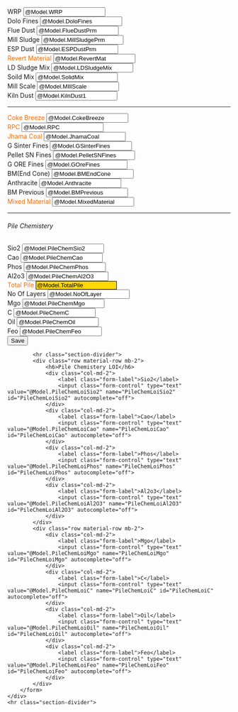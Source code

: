  <div class="col-md-2" id="pswBlock3" style="display:none">
                    <label class="form-label">Blend-I</label>
                    @*<select id="LstBlend1" value="@Model.PSW_BL1" name="PSW_BL1">
                    </select>*@
                    <select id="blend1" class="form-control">
                        <option value="@Model.PSW_BL1" name="PSW_BL1">Select Blend-I</option> 
                    </select>
                </div>   
            </div>
            <div class="row material-row mb-2">
                <div class="col-md-2">
                    <label class="form-label">WRP</label>
                    <input class="form-control" type="text" value="@Model.WRP" name="WRP" id="WRP" autocomplete="off">
                </div>
                <div class="col-md-2">
                    <label class="form-label">Dolo Fines</label>
                    <input class="form-control" type="text" value="@Model.DoloFines" name="DoloFines" id="DoloFines" oninput="RevertMatSum()" autocomplete="off">
                </div>
                <div class="col-md-2">
                    <label class="form-label">Flue Dust</label>
                    <input class="form-control" type="text" value="@Model.FlueDustPrm" name="FlueDustPrm" id="FlueDustPrm" oninput="CopyValue()" autocomplete="off">
                </div>
                <div class="col-md-2">
                    <label class="form-label">Mill Sludge</label>
                    <input class="form-control" type="text" value="@Model.MillSludgePrm" name="MillSludgePrm" id="MillSludgePrm"  oninput="CopyValue()" autocomplete="off">
                </div>
                <div class="col-md-2">
                    <label class="form-label">ESP Dust</label>
                    <input class="form-control" type="text" value="@Model.ESPDustPrm" name="ESPDustPrm" id="ESPDustPrm" oninput="CopyValue()" autocomplete="off">
                </div>
                <div class="col-md-2" id="pswBlock4" style="display:none">
                    @*<label class="form-label">BlendII</label>
                    <select id="LstBlend2" value="@Model.PSW_BL2" name="PSW_BL2">
                      </select>*@
                    <label class="form-label">Blend-II</label>
                    @*<select id="LstBlend1" value="@Model.PSW_BL1" name="PSW_BL1">
        </select>*@
                    <select id="blend1" class="form-control">
                        <option value="">Select Blend-I</option>
                    </select>
                </div>  
            </div>
            <div class="row material-row mb-2">
                <div class="col-md-2">
                    <label class="form-label" style="color:#ff6a00">Revert Material</label>
                    <input class="form-control" type="text" readonly value="@Model.RevertMat" name="RevertMat" id="RevertMat" oninput="TotalPilesum()" autocomplete="off">
                </div>
                <div class="col-md-2">
                    <label class="form-label">LD Sludge Mix</label>
                    <input class="form-control" type="text" value="@Model.LDSludgeMix" name="LDSludgeMix" id="LDSludgeMix" autocomplete="off">
                </div>
                <div class="col-md-2">
                    <label class="form-label">Soild Mix</label>
                    <input class="form-control" type="text" value="@Model.SolidMix" name="SolidMix" id="SolidMix" oninput="RevertMatSum()" autocomplete="off">
                </div>
                <div class="col-md-2">
                    <label class="form-label">Mill Scale</label>
                    <input class="form-control" type="text" value="@Model.MIllScale" name="MIllScale" id="MIllScale" autocomplete="off">
                </div>
                <div class="col-md-2">
                    <label class="form-label">Kiln Dust</label>
                    <input class="form-control" type="text" value="@Model.KilnDust1" name="KilnDust1" id="KilnDust1" autocomplete="off">
                </div>
            </div>
            <hr class="section-divider">
            <div class="row material-row mb-2">
                <div class="col-md-2">
                    <label class="form-label" style="color:#ff6a00">Coke Breeze</label>
                    <input class="form-control" type="text" readonly value="@Model.CokeBreeze" name="CokeBreeze" id="CokeBreeze" oninput="TotalPilesum()" autocomplete="off">
                </div>
                <div class="col-md-2">
                    <label class="form-label" style="color:#ff6a00">RPC</label>
                    <input class="form-control" type="text" readonly value="@Model.RPC" name="RPC" id="RPC" oninput="TotalPilesum()" autocomplete="off">
                </div>
                <div class="col-md-2">
                    <label class="form-label" style="color:#ff6a00">Jhama Coal</label>
                    <input class="form-control" type="text" readonly value="@Model.JhamaCoal" name="JhamaCoal" id="JhamaCoal" oninput="TotalPilesum()" autocomplete="off">
                </div>
                <div class="col-md-2">
                    <label class="form-label">G Sinter Fines</label>
                    <input class="form-control" type="text" value="@Model.GSinterFines" name="GSinterFines" id="GSinterFines" onblur="MixedMaterialSum()" autocomplete="off">
                </div>
                <div class="col-md-2">
                    <label class="form-label">Pellet SN Fines</label>
                    <input class="form-control" type="text" value="@Model.PelletSNFines" name="PelletSNFines" id="PelletSNFines" onblur="MixedMaterialSum()" autocomplete="off">
                </div>
            </div>
            <div class="row material-row mb-2">
                <div class="col-md-2">
                    <label class="form-label">G ORE Fines</label>
                    <input class="form-control" type="text" value="@Model.GOreFines" name="GOreFines" id="GOreFines" onblur="MixedMaterialSum()" autocomplete="off">
                </div>
                <div class="col-md-2">
                    <label class="form-label">BM(End Cone)</label>
                    <input class="form-control" type="text" value="@Model.BMEndCone" name="BMEndCone" id="BMEndCone" onblur="MixedMaterialSum()" autocomplete="off">
                </div>
                <div class="col-md-2">
                    <label class="form-label">Anthracite</label>
                    <input class="form-control" type="text" value="@Model.Anthracite" name="Anthracite" id="Anthracite" oninput="TotalPilesum()" autocomplete="off">
                </div>
                <div class="col-md-2">
                    <label class="form-label">BM Previous</label>
                    <input class="form-control" type="text" value="@Model.BMPrevious" name="BMPrevious" id="BMPrevious" onblur="MixedMaterialSum()" autocomplete="off">
                </div>
                <div class="col-md-2">
                    <label class="form-label" style="color:#ff6a00">Mixed Material</label>
                    <input class="form-control" type="text" readonly value="@Model.MixedMaterial" name="MixedMaterial" id="MixedMaterial" oninput="TotalPilesum()" autocomplete="off">
                </div>
            </div>
            <hr class="section-divider">
            <div class="row material-row mb-2">
                <h6>Pile Chemistery</h6>
                <div class="col-md-2">
                    <label class="form-label">Sio2</label>
                    <input class="form-control" type="text" value="@Model.PileChemSio2" name="PileChemSio2" id="PileChemSio2" autocomplete="off">
                </div>
                <div class="col-md-2">
                    <label class="form-label">Cao</label>
                    <input class="form-control" type="text" value="@Model.PileChemCao" name="PileChemCao" id="PileChemCao" autocomplete="off">
                </div>
                <div class="col-md-2">
                    <label class="form-label">Phos</label>
                    <input class="form-control" type="text" value="@Model.PileChemPhos" name="PileChemPhos" id="PileChemPhos" autocomplete="off">
                </div>
                <div class="col-md-2">
                    <label class="form-label">Al2o3</label>
                    <input class="form-control" type="text" value="@Model.PileChemAl2O3" name="PileChemAl2O3" id="PileChemAl2O3" autocomplete="off">
                </div>
                <div class="col-md-2">
                    <label class="form-label" style="color:#ff6a00">Total Pile</label>
                    <input class="form-control" type="text" style="background-color:#ffd800;border:1px solid black;" readonly value="@Model.TotalPile" name="TotalPile" id="TotalPile" autocomplete="off">
                </div>
                <div class="col-md-2">
                    <label class="form-label">No Of Layers</label> 
                    <input class="form-control" type="text" value="@Model.NoOfLayer" name="NoOfLayer" id="NoOfLayer" autocomplete="off">
                </div>
            </div>
            <div class="row material-row mb-2">               
                <div class="col-md-2">
                    <label class="form-label">Mgo</label>
                    <input class="form-control" type="text" value="@Model.PileChemMgo" name="PileChemMgo" id="PileChemMgo" autocomplete="off">
                </div>
                <div class="col-md-2">
                    <label class="form-label">C</label>
                    <input class="form-control" type="text" value="@Model.PileChemC" name="PileChemC" id="PileChemC" autocomplete="off">
                </div>
                <div class="col-md-2">
                    <label class="form-label">Oil</label>
                    <input class="form-control" type="text" value="@Model.PileChemOil" name="PileChemOil" id="PileChemOil" autocomplete="off">
                </div>
                <div class="col-md-2">
                    <label class="form-label">Feo</label>
                    <input class="form-control" type="text" value="@Model.PileChemFeo" name="PileChemFeo" id="PileChemFeo" autocomplete="off">
                </div>
                <div class="col-md-2">                                        
                    <input type="submit" value="Save" name="SaveRawMaterial" class="btn btn-primary"/>                    
                </div>
            </div>

            <hr class="section-divider">
            <div class="row material-row mb-2">
                <h6>Pile Chemistery LOI</h6>
                <div class="col-md-2">
                    <label class="form-label">Sio2</label>
                    <input class="form-control" type="text" value="@Model.PileChemLoiSio2" name="PileChemLoiSio2" id="PileChemLoiSio2" autocomplete="off">
                </div>
                <div class="col-md-2">
                    <label class="form-label">Cao</label>
                    <input class="form-control" type="text" value="@Model.PileChemLoiCao" name="PileChemLoiCao" id="PileChemLoiCao" autocomplete="off">
                </div>
                <div class="col-md-2">
                    <label class="form-label">Phos</label>
                    <input class="form-control" type="text" value="@Model.PileChemLoiPhos" name="PileChemLoiPhos" id="PileChemLoiPhos" autocomplete="off">
                </div>
                <div class="col-md-2">
                    <label class="form-label">Al2o3</label>
                    <input class="form-control" type="text" value="@Model.PileChemLoiAl2O3" name="PileChemLoiAl2O3" id="PileChemLoiAl2O3" autocomplete="off">
                </div>
            </div>
            <div class="row material-row mb-2">
                <div class="col-md-2">
                    <label class="form-label">Mgo</label>
                    <input class="form-control" type="text" value="@Model.PileChemLoiMgo" name="PileChemLoiMgo" id="PileChemLoiMgo" autocomplete="off">
                </div>
                <div class="col-md-2">
                    <label class="form-label">C</label>
                    <input class="form-control" type="text" value="@Model.PileChemLoiC" name="PileChemLoiC" id="PileChemLoiC" autocomplete="off">
                </div>
                <div class="col-md-2">
                    <label class="form-label">Oil</label>
                    <input class="form-control" type="text" value="@Model.PileChemLoiOil" name="PileChemLoiOil" id="PileChemLoiOil" autocomplete="off">
                </div>
                <div class="col-md-2">
                    <label class="form-label">Feo</label>
                    <input class="form-control" type="text" value="@Model.PileChemLoiFeo" name="PileChemLoiFeo" id="PileChemLoiFeo" autocomplete="off">
                </div>
            </div>
        </form>
    </div>
    <hr class="section-divider">
